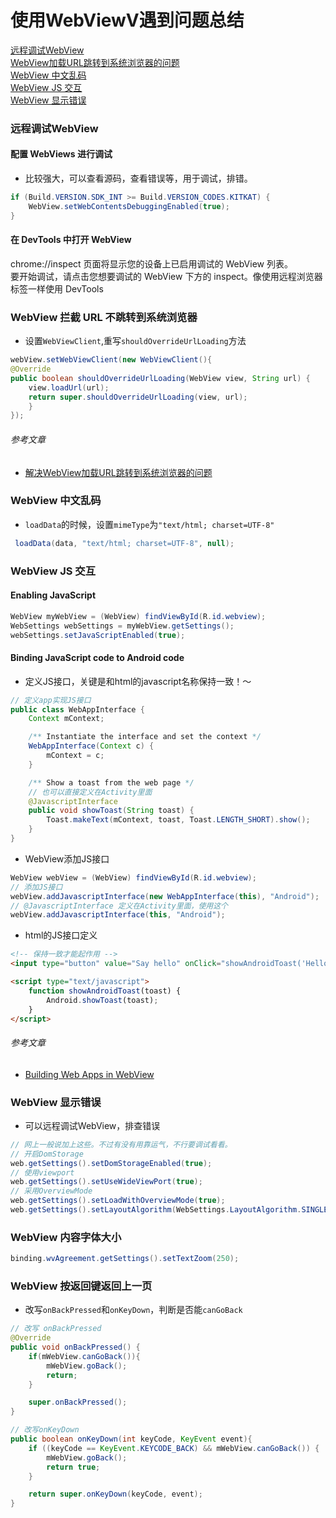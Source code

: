 使用WebViewV遇到问题总结
================

[远程调试WebView](Webview/使用WebView遇到问题总结.md#远程调试webview)  
[WebView加载URL跳转到系统浏览器的问题](Webview/使用WebView遇到问题总结.md#webview加载url跳转到系统浏览器的问题)  
[WebView 中文乱码](Webview/使用WebView遇到问题总结.md#webview-中文乱码)  
[WebView JS 交互](Webview/使用WebView遇到问题总结.md#webview-js-交互)  
[WebView 显示错误](Webview/使用WebView遇到问题总结.md#webview-显示错误)

### 远程调试WebView

#### 配置 WebViews 进行调试

- 比较强大，可以查看源码，查看错误等，用于调试，排错。

```java
if (Build.VERSION.SDK_INT >= Build.VERSION_CODES.KITKAT) {
    WebView.setWebContentsDebuggingEnabled(true);
}
```

#### 在 DevTools 中打开 WebView

chrome://inspect 页面将显示您的设备上已启用调试的 WebView 列表。  
要开始调试，请点击您想要调试的 WebView 下方的 inspect。像使用远程浏览器标签一样使用 DevTools

### WebView 拦截 URL 不跳转到系统浏览器

- 设置`WebViewClient`,重写`shouldOverrideUrlLoading`方法
``` java
webView.setWebViewClient(new WebViewClient(){
@Override
public boolean shouldOverrideUrlLoading(WebView view, String url) {
    view.loadUrl(url);
    return super.shouldOverrideUrlLoading(view, url);
    }
});
```

###### 参考文章
- [解决WebView加载URL跳转到系统浏览器的问题](https://blog.csdn.net/yy1300326388/article/details/43965493)


### WebView 中文乱码

- `loadData`的时候，设置`mimeType`为`"text/html; charset=UTF-8"`

```java
 loadData(data, "text/html; charset=UTF-8", null);
```

### WebView JS 交互

#### Enabling JavaScript

```java
WebView myWebView = (WebView) findViewById(R.id.webview);
WebSettings webSettings = myWebView.getSettings();
webSettings.setJavaScriptEnabled(true);
```

#### Binding JavaScript code to Android code

- 定义JS接口，关键是和html的javascript名称保持一致！～

```java
// 定义app实现JS接口
public class WebAppInterface {
    Context mContext;

    /** Instantiate the interface and set the context */
    WebAppInterface(Context c) {
        mContext = c;
    }

    /** Show a toast from the web page */
    // 也可以直接定义在Activity里面
    @JavascriptInterface
    public void showToast(String toast) {
        Toast.makeText(mContext, toast, Toast.LENGTH_SHORT).show();
    }
}
```

- WebView添加JS接口

```java
WebView webView = (WebView) findViewById(R.id.webview);
// 添加JS接口
webView.addJavascriptInterface(new WebAppInterface(this), "Android");
// @JavascriptInterface 定义在Activity里面，使用这个
webView.addJavascriptInterface(this, "Android");
```

- html的JS接口定义

```html
<!-- 保持一致才能起作用 -->
<input type="button" value="Say hello" onClick="showAndroidToast('Hello Android!')" />

<script type="text/javascript">
    function showAndroidToast(toast) {
        Android.showToast(toast);
    }
</script>
```

###### 参考文章

- [Building Web Apps in WebView](https://developer.android.com/guide/webapps/webview)

### WebView 显示错误

- 可以远程调试WebView，排查错误

```java
// 网上一般说加上这些。不过有没有用靠运气，不行要调试看看。
// 开启DomStorage
web.getSettings().setDomStorageEnabled(true);
// 使用viewport
web.getSettings().setUseWideViewPort(true);
// 采用OverviewMode
web.getSettings().setLoadWithOverviewMode(true);
web.getSettings().setLayoutAlgorithm(WebSettings.LayoutAlgorithm.SINGLE_COLUMN);
```



### WebView 内容字体大小

```java
binding.wvAgreement.getSettings().setTextZoom(250);
```

### WebView 按返回键返回上一页

- 改写`onBackPressed`和`onKeyDown`，判断是否能`canGoBack`

```java
// 改写 onBackPressed
@Override
public void onBackPressed() {
    if(mWebView.canGoBack()){
        mWebView.goBack();
        return;
    }

    super.onBackPressed();
}

// 改写onKeyDown
public boolean onKeyDown(int keyCode, KeyEvent event){
    if ((keyCode == KeyEvent.KEYCODE_BACK) && mWebView.canGoBack()) {
        mWebView.goBack();
        return true;
    }

    return super.onKeyDown(keyCode, event);
}
```

